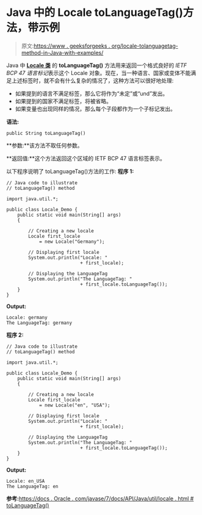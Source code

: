 # Java 中的 Locale toLanguageTag()方法，带示例

> 原文:[https://www . geeksforgeeks . org/locale-tolanguagetag-method-in-Java-with-examples/](https://www.geeksforgeeks.org/locale-tolanguagetag-method-in-java-with-examples/)

Java 中 **[Locale 类](https://www.geeksforgeeks.org/java-util-locale-class-java-set-1/)** 的 **toLanguageTag()** 方法用来返回一个格式良好的 *IETF BCP 47 语言标记*表示这个 Locale 对象。现在，当一种语言、国家或变体不能满足上述标签时，就不会有什么复杂的情况了，这种方法可以很好地处理:

*   如果提到的语言不满足标签，那么它将作为“未定”或“und”发出。
*   如果提到的国家不满足标签，将被省略。
*   如果变量也出现同样的情况，那么每个子段都作为一个子标记发出。

**语法:**

```
public String toLanguageTag()
```

**参数:**该方法不取任何参数。

**返回值:**这个方法返回这个区域的 IETF BCP 47 语言标签表示。

以下程序说明了 toLanguageTag()方法的工作:
**程序 1:**

```
// Java code to illustrate
// toLanguageTag() method

import java.util.*;

public class Locale_Demo {
    public static void main(String[] args)
    {

        // Creating a new locale
        Locale first_locale
            = new Locale("Germany");

        // Displaying first locale
        System.out.println("Locale: "
                           + first_locale);

        // Displaying the LanguageTag
        System.out.println("The LanguageTag: "
                           + first_locale.toLanguageTag());
    }
}
```

**Output:**

```
Locale: germany
The LanguageTag: germany

```

**程序 2:**

```
// Java code to illustrate
// toLanguageTag() method

import java.util.*;

public class Locale_Demo {
    public static void main(String[] args)
    {

        // Creating a new locale
        Locale first_locale
            = new Locale("en", "USA");

        // Displaying first locale
        System.out.println("Locale: "
                           + first_locale);

        // Displaying the LanguageTag
        System.out.println("The LanguageTag: "
                           + first_locale.toLanguageTag());
    }
}
```

**Output:**

```
Locale: en_USA
The LanguageTag: en

```

**参考:**[https://docs . Oracle . com/javase/7/docs/API/Java/util/locale . html # toLanguageTag()](https://docs.oracle.com/javase/7/docs/api/java/util/Locale.html#toLanguageTag())
